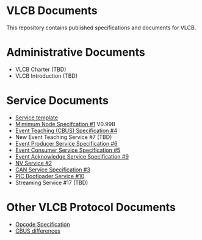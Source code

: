 # VLCB Documents
This repository contains published specifications and documents for VLCB.

# Administrative Documents
* VLCB Charter (TBD)
* VLCB Introduction (TBD)

# Service Documents
* [Service template](CAN%20Service%20Specification.pdf)
* [Mimimum Node Specifcation #1](Mimimum%20Node%20Specifcation%20V0.99B.pdf) V0.99B
* [Event Teaching (CBUS) Specification #4](Event%20Teaching%20(CBUS)%20Specification.pdf)
* New Event Teaching Service #7 (TBD)
* [Event Producer Service Specification #6](Event%20Producer%20Service%20Specification.pdf)
* [Event Consumer Service Specification #5](Event%20Consumer%20Service%20Specification.pdf)
* [Event Acknowledge Service Specification #9](Event%20Acknowledge%20Service%20Specification.pdf)
* [NV Service #2](NV%20Service.pdf)
* [CAN Service Specification #3](CAN%20Service%20Specification.pdf)
* [PIC Bootloader Service #10](PIC%20Bootloader%20Service.pdf)
* Streaming Service #17 (TBD)

# Other VLCB Protocol Documents
* [Opcode Specification](Opcode%20Specification.pdf)
* [CBUS differences](CBUS%20differences.pdf)
